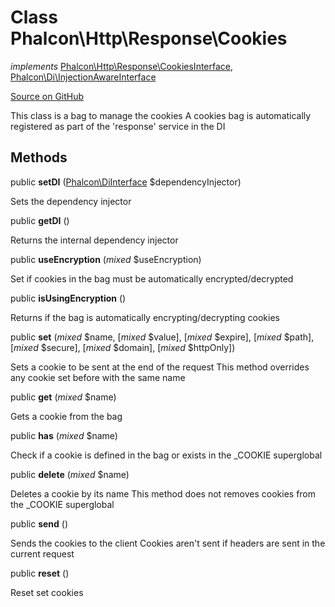 # Class **Phalcon\\Http\\Response\\Cookies**

*implements* [Phalcon\Http\Response\CookiesInterface](/en/3.1.2/api/Phalcon_Http_Response_CookiesInterface), [Phalcon\Di\InjectionAwareInterface](/en/3.1.2/api/Phalcon_Di_InjectionAwareInterface)

<a href="https://github.com/phalcon/cphalcon/blob/master/phalcon/http/response/cookies.zep" class="btn btn-default btn-sm">Source on GitHub</a>

This class is a bag to manage the cookies
A cookies bag is automatically registered as part of the 'response' service in the DI

## Methods
public  **setDI** ([Phalcon\DiInterface](/en/3.1.2/api/Phalcon_DiInterface) $dependencyInjector)

Sets the dependency injector

public  **getDI** ()

Returns the internal dependency injector

public  **useEncryption** (*mixed* $useEncryption)

Set if cookies in the bag must be automatically encrypted/decrypted

public  **isUsingEncryption** ()

Returns if the bag is automatically encrypting/decrypting cookies

public  **set** (*mixed* $name, [*mixed* $value], [*mixed* $expire], [*mixed* $path], [*mixed* $secure], [*mixed* $domain], [*mixed* $httpOnly])

Sets a cookie to be sent at the end of the request
This method overrides any cookie set before with the same name

public  **get** (*mixed* $name)

Gets a cookie from the bag

public  **has** (*mixed* $name)

Check if a cookie is defined in the bag or exists in the _COOKIE superglobal

public  **delete** (*mixed* $name)

Deletes a cookie by its name
This method does not removes cookies from the _COOKIE superglobal

public  **send** ()

Sends the cookies to the client
Cookies aren't sent if headers are sent in the current request

public  **reset** ()

Reset set cookies

